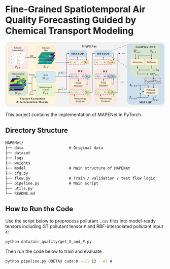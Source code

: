 # Fine-Grained Spatiotemporal Air Quality Forecasting Guided by Chemical Transport Modeling

<p align="center">
  <img src="figure/model.png" alt="MAPENet Architecture" width="700"/>
</p>

This porject contains the implementation of MAPENet in PyTorch.

## Directory Structure
```text
MAPENet/       
├── data                    # Original data
├── dataset
├── logs
├── weights 
├── model                   # Main structure of MAPENet
├── cfg.py                 
├── flow.py                 # Train / validation / test flow logic
├── pipeline.py             # Main script
├── utils.py                
└── README.md       
```

## How to Run the Code
Use the script below to preprocess pollutant `.csv` files into model-ready tensors including GT pollutant tensor `P` and RBF-interpolated pollutant input `X`:

```bash
python data/air_quality/get_X_and_P.py
```

Then run the code below to train and evaluate
```bash
python pipeline.py ODETAU cuda:0 --il 12 --ol 4
```

